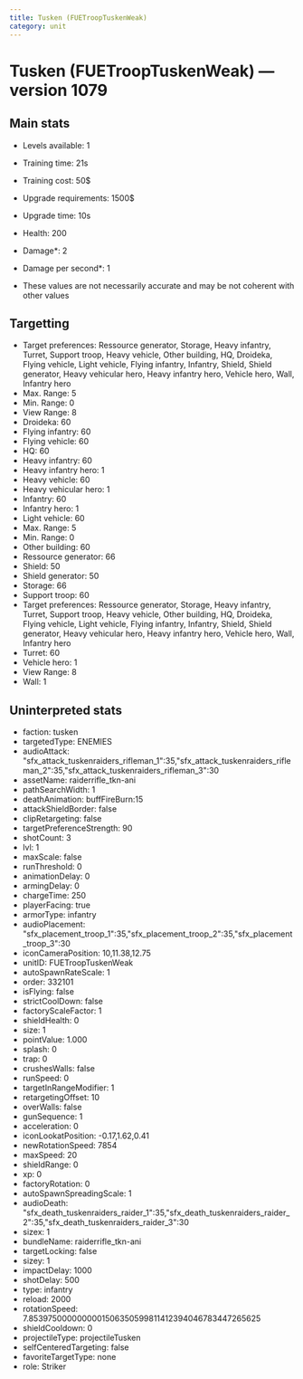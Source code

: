 ```yaml
---
title: Tusken (FUETroopTuskenWeak)
category: unit
---
```


# Tusken (FUETroopTuskenWeak) — version 1079

## Main stats

  * Levels available: 1
  * Training time: 21s
  * Training cost: 50$
  * Upgrade requirements: 1500$
  * Upgrade time: 10s
  * Health: 200
  * Damage*: 2
  * Damage per second*: 1

* These values are not necessarily accurate and may be not coherent with other values

## Targetting

  * Target preferences: Ressource generator, Storage, Heavy infantry, Turret, Support troop, Heavy vehicle, Other building, HQ, Droideka, Flying vehicle, Light vehicle, Flying infantry, Infantry, Shield, Shield generator, Heavy vehicular hero, Heavy infantry hero, Vehicle hero, Wall, Infantry hero
  * Max. Range: 5
  * Min. Range: 0
  * View Range: 8
  * Droideka: 60
  * Flying infantry: 60
  * Flying vehicle: 60
  * HQ: 60
  * Heavy infantry: 60
  * Heavy infantry hero: 1
  * Heavy vehicle: 60
  * Heavy vehicular hero: 1
  * Infantry: 60
  * Infantry hero: 1
  * Light vehicle: 60
  * Max. Range: 5
  * Min. Range: 0
  * Other building: 60
  * Ressource generator: 66
  * Shield: 50
  * Shield generator: 50
  * Storage: 66
  * Support troop: 60
  * Target preferences: Ressource generator, Storage, Heavy infantry, Turret, Support troop, Heavy vehicle, Other building, HQ, Droideka, Flying vehicle, Light vehicle, Flying infantry, Infantry, Shield, Shield generator, Heavy vehicular hero, Heavy infantry hero, Vehicle hero, Wall, Infantry hero
  * Turret: 60
  * Vehicle hero: 1
  * View Range: 8
  * Wall: 1

## Uninterpreted stats

  * faction: tusken
  * targetedType: ENEMIES
  * audioAttack: "sfx_attack_tuskenraiders_rifleman_1":35,"sfx_attack_tuskenraiders_rifleman_2":35,"sfx_attack_tuskenraiders_rifleman_3":30
  * assetName: raiderrifle_tkn-ani
  * pathSearchWidth: 1
  * deathAnimation: buffFireBurn:15
  * attackShieldBorder: false
  * clipRetargeting: false
  * targetPreferenceStrength: 90
  * shotCount: 3
  * lvl: 1
  * maxScale: false
  * runThreshold: 0
  * animationDelay: 0
  * armingDelay: 0
  * chargeTime: 250
  * playerFacing: true
  * armorType: infantry
  * audioPlacement: "sfx_placement_troop_1":35,"sfx_placement_troop_2":35,"sfx_placement_troop_3":30
  * iconCameraPosition: 10,11.38,12.75
  * unitID: FUETroopTuskenWeak
  * autoSpawnRateScale: 1
  * order: 332101
  * isFlying: false
  * strictCoolDown: false
  * factoryScaleFactor: 1
  * shieldHealth: 0
  * size: 1
  * pointValue: 1.000
  * splash: 0
  * trap: 0
  * crushesWalls: false
  * runSpeed: 0
  * targetInRangeModifier: 1
  * retargetingOffset: 10
  * overWalls: false
  * gunSequence: 1
  * acceleration: 0
  * iconLookatPosition: -0.17,1.62,0.41
  * newRotationSpeed: 7854
  * maxSpeed: 20
  * shieldRange: 0
  * xp: 0
  * factoryRotation: 0
  * autoSpawnSpreadingScale: 1
  * audioDeath: "sfx_death_tuskenraiders_raider_1":35,"sfx_death_tuskenraiders_raider_2":35,"sfx_death_tuskenraiders_raider_3":30
  * sizex: 1
  * bundleName: raiderrifle_tkn-ani
  * targetLocking: false
  * sizey: 1
  * impactDelay: 1000
  * shotDelay: 500
  * type: infantry
  * reload: 2000
  * rotationSpeed: 7.8539750000000001506350599811412394046783447265625
  * shieldCooldown: 0
  * projectileType: projectileTusken
  * selfCenteredTargeting: false
  * favoriteTargetType: none
  * role: Striker

